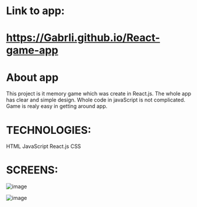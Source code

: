 #  Link to app:
#  https://Gabrli.github.io/React-game-app



#  About app
This project is it memory game which was create in React.js.
The whole app has clear and simple design.
Whole code in javaScript is not complicated.
Game is realy easy in getting around app.





#  TECHNOLOGIES: 
HTML
JavaScript
React.js
CSS






#  SCREENS:

![image](https://user-images.githubusercontent.com/110058841/231695608-07d6fba7-e8e8-4486-93f4-70bd01eedca2.png)

![image](https://user-images.githubusercontent.com/110058841/231696370-f0aefb69-82d7-4d50-ae66-ca28af9f2281.png)


